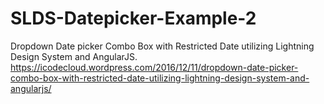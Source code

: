 # SLDS-Datepicker-Example-2
Dropdown Date picker Combo Box with Restricted Date utilizing Lightning Design System and AngularJS.
https://icodecloud.wordpress.com/2016/12/11/dropdown-date-picker-combo-box-with-restricted-date-utilizing-lightning-design-system-and-angularjs/

